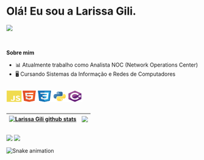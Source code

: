 # Olá! Eu sou a Larissa Gili.
<p align="left"><img height="120em" src="https://github.com/larissagili/larissagili/assets/141519478/9f019eec-9ac4-4578-b687-a1090b232842" /></a></p>
<br />

**Sobre mim**
- 📊 Atualmente trabalho como Analista NOC (Network Operations Center)
- 🖥️ Cursando Sistemas da Informação e Redes de Computadores
## 
<img align="center" alt="Lari-Js" height="30" width="40" src="https://raw.githubusercontent.com/devicons/devicon/master/icons/javascript/javascript-plain.svg"><img align="center" alt="Lari-HTML" height="30" width="40" src="https://raw.githubusercontent.com/devicons/devicon/master/icons/html5/html5-original.svg"><img align="center" alt="Lari-CSS" height="30" width="40" src="https://raw.githubusercontent.com/devicons/devicon/master/icons/css3/css3-original.svg"><img align="center" alt="Lari-Python" height="30" width="40" src="https://raw.githubusercontent.com/devicons/devicon/master/icons/python/python-original.svg"><img align="center" alt="Lari-Csharp" height="30" width="40" src="https://raw.githubusercontent.com/devicons/devicon/master/icons/csharp/csharp-original.svg">
## 
| <a href="https://github.com/larissagili/github-readme-stats"><img align="center" src="https://github-readme-stats.vercel.app/api?username=larissagili&show_icons=true&include_all_commits=true&theme=buefy&hide_border=true" alt="Larissa Gili github stats" /></a> | <a href="https://github.com/larissagili/github-readme-stats"><img align="center" src="https://github-readme-stats.vercel.app/api/top-langs/?username=larissagili&layout=compact&theme=buefy&hide_border=true" /></a> |
| ------------- | ------------- |

##

<div> 
  <a href = "larissagilisantos@gmail.com"><img src="https://img.shields.io/badge/-Gmail-%23333?style=for-the-badge&logo=gmail&logoColor=white" target="_blank"></a>
  <a href="https://www.linkedin.com/in/larissagili" target="_blank"><img src="https://img.shields.io/badge/-LinkedIn-%230077B5?style=for-the-badge&logo=linkedin&logoColor=white" target="_blank"></a> 

  ![Snake animation](https://github.com/Rlarissagili/larissagili/blob/output/github-contribution-grid-snake.svg)
</div>
